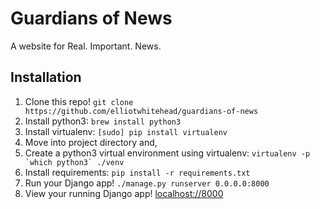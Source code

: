 # Guardians of News
A website for Real. Important. News.


## Installation
1. Clone this repo! `git clone https://github.com/elliotwhitehead/guardians-of-news`
2. Install python3: `brew install python3`
3. Install virtualenv: `[sudo] pip install virtualenv`
4. Move into project directory and, 
5. Create a python3 virtual environment using virtualenv: ```virtualenv -p `which python3` ./venv```
6. Install requirements: `pip install -r requirements.txt`
7. Run your Django app! `./manage.py runserver 0.0.0.0:8000`
8. View your running Django app! [localhost://8000](https://www.youtube.com/watch?v=dQw4w9WgXcQ)
